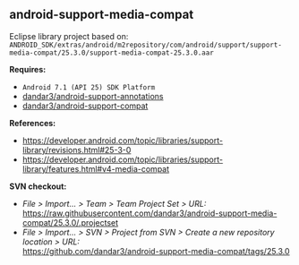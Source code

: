 ## android-support-media-compat

Eclipse library project based on:<br/>
`ANDROID_SDK/extras/android/m2repository/com/android/support/support-media-compat/25.3.0/support-media-compat-25.3.0.aar`

**Requires:**
- `Android 7.1 (API 25) SDK Platform`
- [dandar3/android-support-annotations](https://github.com/dandar3/android-support-annotations/tree/25.3.0)
- [dandar3/android-support-compat](https://github.com/dandar3/android-support-compat/tree/25.3.0)

**References:**
- https://developer.android.com/topic/libraries/support-library/revisions.html#25-3-0
- https://developer.android.com/topic/libraries/support-library/features.html#v4-media-compat

**SVN checkout:**
- _File > Import... > Team > Team Project Set > URL:_<br/>
  https://raw.githubusercontent.com/dandar3/android-support-media-compat/25.3.0/.projectset
- _File > Import... > SVN > Project from SVN > Create a new repository location > URL:_<br/> 
  https://github.com/dandar3/android-support-media-compat/tags/25.3.0